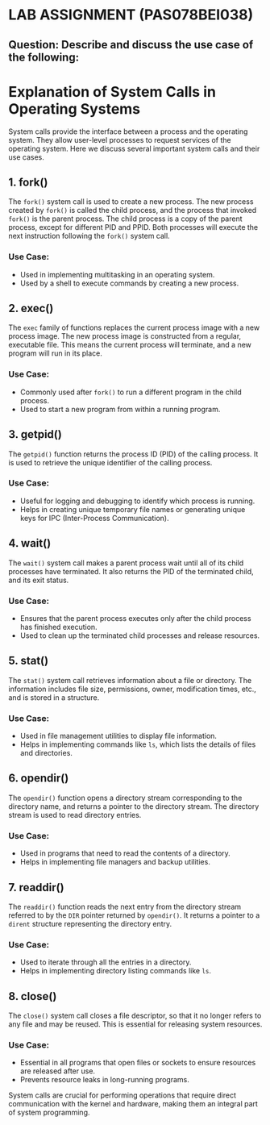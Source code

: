 # LAB ASSIGNMENT (PAS078BEI038)

## Question: Describe and discuss the use case of the following:

# Explanation of System Calls in Operating Systems

System calls provide the interface between a process and the operating system. They allow user-level processes to request services of the operating system. Here we discuss several important system calls and their use cases.

## 1. fork()

The `fork()` system call is used to create a new process. The new process created by `fork()` is called the child process, and the process that invoked `fork()` is the parent process. The child process is a copy of the parent process, except for different PID and PPID. Both processes will execute the next instruction following the `fork()` system call.

### Use Case:

- Used in implementing multitasking in an operating system.
- Used by a shell to execute commands by creating a new process.

## 2. exec()

The `exec` family of functions replaces the current process image with a new process image. The new process image is constructed from a regular, executable file. This means the current process will terminate, and a new program will run in its place.

### Use Case:

- Commonly used after `fork()` to run a different program in the child process.
- Used to start a new program from within a running program.

## 3. getpid()

The `getpid()` function returns the process ID (PID) of the calling process. It is used to retrieve the unique identifier of the calling process.

### Use Case:

- Useful for logging and debugging to identify which process is running.
- Helps in creating unique temporary file names or generating unique keys for IPC (Inter-Process Communication).

## 4. wait()

The `wait()` system call makes a parent process wait until all of its child processes have terminated. It also returns the PID of the terminated child, and its exit status.

### Use Case:

- Ensures that the parent process executes only after the child process has finished execution.
- Used to clean up the terminated child processes and release resources.

## 5. stat()

The `stat()` system call retrieves information about a file or directory. The information includes file size, permissions, owner, modification times, etc., and is stored in a structure.

### Use Case:

- Used in file management utilities to display file information.
- Helps in implementing commands like `ls`, which lists the details of files and directories.

## 6. opendir()

The `opendir()` function opens a directory stream corresponding to the directory name, and returns a pointer to the directory stream. The directory stream is used to read directory entries.

### Use Case:

- Used in programs that need to read the contents of a directory.
- Helps in implementing file managers and backup utilities.

## 7. readdir()

The `readdir()` function reads the next entry from the directory stream referred to by the `DIR` pointer returned by `opendir()`. It returns a pointer to a `dirent` structure representing the directory entry.

### Use Case:

- Used to iterate through all the entries in a directory.
- Helps in implementing directory listing commands like `ls`.

## 8. close()

The `close()` system call closes a file descriptor, so that it no longer refers to any file and may be reused. This is essential for releasing system resources.

### Use Case:

- Essential in all programs that open files or sockets to ensure resources are released after use.
- Prevents resource leaks in long-running programs.

System calls are crucial for performing operations that require direct communication with the kernel and hardware, making them an integral part of system programming.
